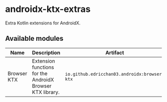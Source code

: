 # androidx-ktx-extras

Extra Kotlin extensions for AndroidX.

## Available modules

Name | Description | Artifact
---|---|---
Browser KTX | Extension functions for the AndroidX Browser KTX library. | `io.github.edricchan03.androidx:browser-ktx`

